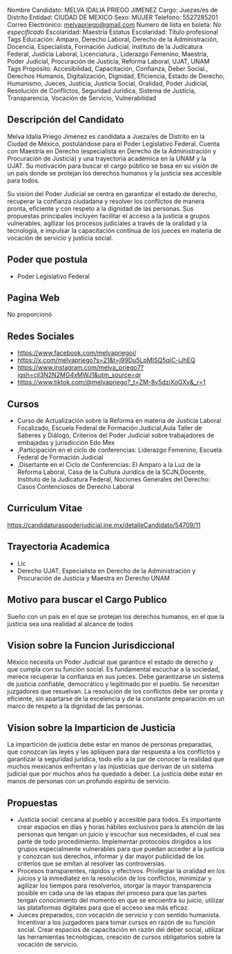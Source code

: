 Nombre Candidato: MELVA IDALIA PRIEGO JIMENEZ
Cargo: Juezas/es de Distrito
Entidad: CIUDAD DE MEXICO
Sexo: MUJER
Telefono: 5527285201
Correo Electronico: melvapriego@gmail.com
Numero de lista en boleta: *No especificado*
Escolaridad: Maestría
Estatus Escolaridad: Título profesional
Tags Educación: Amparo, Derecho Laboral, Derecho de la Administración, Docencia, Especialista, Formación Judicial, Instituto de la Judicatura Federal, Justicia Laboral, Licenciatura., Liderazgo Femenino, Maestría, Poder Judicial, Procuración de Justicia, Reforma Laboral, UJAT, UNAM
Tags Propósito: Accesibilidad, Capacitación, Confianza, Deber Social., Derechos Humanos, Digitalización, Dignidad, Eficiencia, Estado de Derecho, Humanismo, Jueces, Justicia, Justicia Social, Oralidad, Poder Judicial, Resolución de Conflictos, Seguridad Jurídica, Sistema de Justicia, Transparencia, Vocación de Servicio, Vulnerabilidad


## Descripción del Candidato 

Melva Idalia Priego Jimenez es candidata a Jueza/es de Distrito en la Ciudad de México, postulándose para el Poder Legislativo Federal. Cuenta con Maestría en Derecho (especialista en Derecho de la Administración y Procuración de Justicia) y una trayectoria académica en la UNAM y la UJAT. Su motivación para buscar el cargo público se basa en su visión de un país donde se protejan los derechos humanos y la justicia sea accesible para todos.

Su visión del Poder Judicial se centra en garantizar el estado de derecho, recuperar la confianza ciudadana y resolver los conflictos de manera pronta, eficiente y con respeto a la dignidad de las personas. Sus propuestas principales incluyen facilitar el acceso a la justicia a grupos vulnerables, agilizar los procesos judiciales a través de la oralidad y la tecnología, e impulsar la capacitación continua de los jueces en materia de vocación de servicio y justicia social.


## Poder que postula

- Poder Legislativo Federal


## Pagina Web

No proporcionó


## Redes Sociales

- https://www.facebook.com/melvapriegoj/
- https://x.com/melvapriego?s=21&t=j99Du5LpMISQ5qiC-iJhEQ
- https://www.instagram.com/melva_priego7?igsh=cjl3N2N2MG4xMWJ1&utm_source=qr
- https://www.tiktok.com/@melvapriego?_t=ZM-8v5dziXoGXv&_r=1


## Cursos

- Curso de Actualización sobre la Reforma en materia de Justicia Laboral Focalizado, Escuela Federal de Formación Judicial,Aula Taller de Saberes y Diálogo, Criterios del Poder Judicial sobre trabajadores de embajadas y jurisdicción Edo Mex
- ,Participación en el ciclo de conferencias: Liderazgo Femenino, Escuela Federal de Formación Judicial
- ,Disertante en el Ciclo de Conferencias: El Amparo a la Luz de la Reforma Laboral, Casa de la Cultura Jurídica de la SCJN,Docente, Instituto de la Judicatura Federal, Nociones Generales del Derecho: Casos Contenciosos de Derecho Laboral


## Curriculum Vitae

https://candidaturaspoderjudicial.ine.mx/detalleCandidato/54709/11


## Trayectoria Academica

- Lic
- Derecho UJAT; Especialista en Derecho de la Administración y Procuración de Justicia y Maestra en Derecho UNAM


## Motivo para buscar el Cargo Publico

Sueño con un país en el que se protejan los derechos humanos, en el que la justicia sea una realidad al alcance de todos


## Vision sobre la Funcion Jurisdiccional

México necesita un Poder Judicial que garantice el estado de derecho y que cumpla con su función social. Es fundamental escuchar a la sociedad, merece recuperar la confianza en sus jueces. Debe garantizarse un sistema de justicia confiable, democrático y legitimado por el pueblo. Se necesitan juzgadores que resuelvan. La resolución de los conflictos debe ser pronta y eficiente, sin apartarse de la excelencia y de la constante preparación en un marco de respeto a la dignidad de las personas.


## Vision sobre la Imparticion de Justicia

La impartición de justicia debe estar en manos de personas preparadas, que conozcan las leyes y las apliquen para dar respuesta a los conflictos y garantizar la seguridad jurídica, todo ello a la par de conocer la realidad que muchos mexicanos enfrentan y las injusticias que derivan de un sistema judicial que por muchos años ha quedado a deber. La justicia debe estar en manos de personas con un profundo espíritu de servicio.


## Propuestas

- Justicia social: cercana al pueblo y accesible para todos. Es importante crear espacios en días y horas hábiles exclusivos para la atención de las personas que tengan un juicio y escuchar sus necesidades, el cual sea parte de todo procedimiento. Implementar protocolos dirigidos a los grupos especialmente vulnerables para que puedan acceder a la justicia y conozcan sus derechos, informar y dar mayor publicidad de los criterios que se emitan al resolver las controversias.
- Procesos transparentes, rápidos y efectivos. Privilegiar la oralidad en los juicios y la inmediatez en la resolución de los conflictos, minimizar y agilizar los tiempos para resolverlos, otorgar la mayor transparencia posible en cada una de las etapas del proceso para que las partes tengan conocimiento del momento en que se encuentra su juicio, utilizar las plataformas digitales para que el acceso sea más eficaz.
- Jueces preparados, con vocación de servicio y con sentido humanista. Incentivar a los juzgadores para tomar cursos en razón de su función social. Crear espacios de capacitación en razón del deber social, utilizar las herramientas tecnológicas, creación de cursos obligatorios sobre la vocación de servicio.

